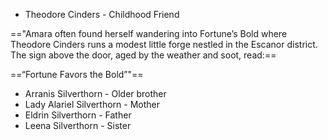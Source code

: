 - Theodore Cinders - Childhood Friend
  
  
=="Amara often found herself wandering into Fortune’s Bold where Theodore Cinders runs a modest little forge nestled in the Escanor district. The sign above the door, aged by the weather and soot, read:== 

==“Fortune Favors the Bold”"==



- Arranis Silverthorn - Older brother
- Lady Alariel Silverthorn - Mother
- Eldrin Silverthorn - Father
- Leena Silverthorn - Sister